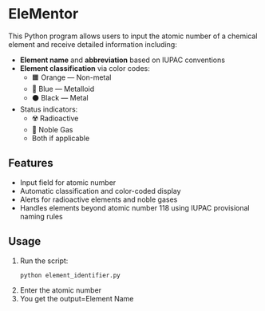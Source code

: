 # EleMentor

This Python program allows users to input the atomic number of a chemical element and receive detailed information including:

- **Element name** and **abbreviation** based on IUPAC conventions
- **Element classification** via color codes:
  - 🟧 Orange — Non-metal
  - 🔵 Blue — Metalloid
  - ⚫ Black — Metal
- Status indicators:
  - ☢️ Radioactive
  - 🧪 Noble Gas
  - Both if applicable

## Features

- Input field for atomic number
- Automatic classification and color-coded display
- Alerts for radioactive elements and noble gases
- Handles elements beyond atomic number 118 using IUPAC provisional naming rules

## Usage

1. Run the script:
   ```bash
   python element_identifier.py
2. Enter the atomic number
3. You get the output=Element Name
